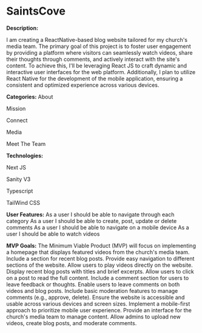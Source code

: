 # SaintsCove
**Description:** 

I am creating a ReactNative-based blog website tailored for my church's media team. The primary goal of this project is to foster user engagement by providing a platform where visitors can seamlessly watch videos, share their thoughts through comments, and actively interact with the site's content. To achieve this, I'll be leveraging React JS to craft dynamic and interactive user interfaces for the web platform. Additionally, I plan to utilize React Native for the development of the mobile application, ensuring a consistent and optimized experience across various devices.

**Categories:**
About 

Mission 

Connect 

Media

Meet The Team

**Technologies:**

Next JS 

Sanity V3

Typescript 

TailWind CSS

**User Features:**
As a user I should be able to navigate through each category
As a user I should be able to create, post, update or delete comments
As a user I should be able to navigate on a mobile device
As a user I should be able to watch videos

**MVP Goals:**
The Minimum Viable Product (MVP) will focus on implementing a homepage that displays  featured videos from the church's media team. Include a section for recent blog posts. Provide easy navigation to different sections of the website. Allow users to play videos directly on the website. Display recent blog posts with titles and brief excerpts. Allow users to click on a post to read the full content. Include a comment section for users to leave feedback or thoughts. Enable users to leave comments on both videos and blog posts. Include basic moderation features to manage comments (e.g., approve, delete). Ensure the website is accessible and usable across various devices and screen sizes. Implement a mobile-first approach to prioritize mobile user experience. Provide an interface for the church's media team to manage content. Allow admins to upload new videos, create blog posts, and moderate comments.

